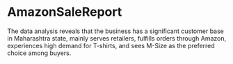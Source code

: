 # AmazonSaleReport
The data analysis reveals that the business has a significant customer base in Maharashtra state, mainly serves retailers, fulfills orders through Amazon, experiences high demand for T-shirts, and sees M-Size as the preferred choice among buyers.
